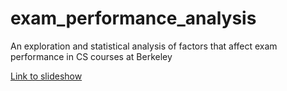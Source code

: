 # exam_performance_analysis

An exploration and statistical analysis of factors that affect exam performance in CS courses at Berkeley

[Link to slideshow](https://github.com/loyalchicken/exam_performance_analysis/blob/master/slideshow.pdf)
